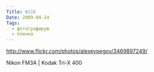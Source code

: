 ```yaml
---
Title: #218
Date: 2009-04-24
Tags:
  - фотографирую
  - пленка
---
```


http://www.flickr.com/photos/alexeypegov/3469897249/

Nikon FM3A | Kodak Tri-X 400
